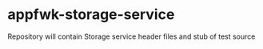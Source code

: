 # appfwk-storage-service
Repository will contain Storage service header files and stub of test source
